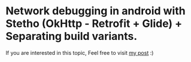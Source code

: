 # Network debugging in android with Stetho (OkHttp - Retrofit + Glide) + Separating build variants.   

If you are interested in this topic, Feel free to visit [my post](https://lakelab.github.io/android/network_debugging_with_stetho/) :)

